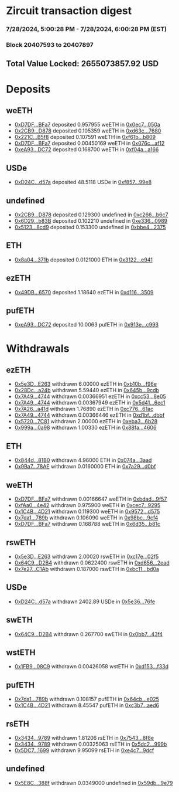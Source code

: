 # Zircuit transaction digest
### 7/28/2024, 5:00:28 PM - 7/28/2024, 6:00:28 PM (EST)
### Block 20407593 to 20407897

## Total Value Locked: 2655073857.92 USD

# Deposits
## weETH
- [0xD7DF...BFa7](https://etherscan.io/address/0xD7DF7E085214743530afF339aFC420c7c720BFa7) deposited 0.957955 weETH in [0x0ec7...050a](https://etherscan.io/tx/0xD7DF7E085214743530afF339aFC420c7c720BFa7)
- [0x2CB9...D878](https://etherscan.io/address/0x2CB9d77a8F7B49F9cEC6cCAECD833bB3d235D878) deposited 0.105359 weETH in [0xd63c...7680](https://etherscan.io/tx/0x2CB9d77a8F7B49F9cEC6cCAECD833bB3d235D878)
- [0x221C...B5f8](https://etherscan.io/address/0x221C45460d66F238Ac4F86c1Ef7f870Bb99DB5f8) deposited 0.107591 weETH in [0xf61b...b809](https://etherscan.io/tx/0x221C45460d66F238Ac4F86c1Ef7f870Bb99DB5f8)
- [0xD7DF...BFa7](https://etherscan.io/address/0xD7DF7E085214743530afF339aFC420c7c720BFa7) deposited 0.00450169 weETH in [0x076c...af12](https://etherscan.io/tx/0xD7DF7E085214743530afF339aFC420c7c720BFa7)
- [0xeA93...DC72](https://etherscan.io/address/0xeA93c16b2Ed1cd73e6f9D5B5A92c36e504e8DC72) deposited 0.168700 weETH in [0xf04a...a166](https://etherscan.io/tx/0xeA93c16b2Ed1cd73e6f9D5B5A92c36e504e8DC72)
## USDe
- [0xD24C...d57a](https://etherscan.io/address/0xD24Cfe2d0fa81369ca6291c28ac5426e16B6d57a) deposited 48.5118 USDe in [0xf857...99e8](https://etherscan.io/tx/0xD24Cfe2d0fa81369ca6291c28ac5426e16B6d57a)
## undefined
- [0x2CB9...D878](https://etherscan.io/address/0x2CB9d77a8F7B49F9cEC6cCAECD833bB3d235D878) deposited 0.129300 undefined in [0xc266...b6c7](https://etherscan.io/tx/0x2CB9d77a8F7B49F9cEC6cCAECD833bB3d235D878)
- [0x6D29...b83B](https://etherscan.io/address/0x6D290668A9fb7275D457c86481383eBA3948b83B) deposited 0.102210 undefined in [0xe336...0989](https://etherscan.io/tx/0x6D290668A9fb7275D457c86481383eBA3948b83B)
- [0x5123...8cd9](https://etherscan.io/address/0x5123AD9BB7717Fffe755Fd33c8bD6aaC6B378cd9) deposited 0.153300 undefined in [0xbbe4...2375](https://etherscan.io/tx/0x5123AD9BB7717Fffe755Fd33c8bD6aaC6B378cd9)
## ETH
- [0x8a04...371b](https://etherscan.io/address/0x8a0426d1872bBb96FD49BCFc0b907Fa0aFc8371b) deposited 0.0121000 ETH in [0x3122...e941](https://etherscan.io/tx/0x8a0426d1872bBb96FD49BCFc0b907Fa0aFc8371b)
## ezETH
- [0x49DB...6570](https://etherscan.io/address/0x49DB84d0E29fA3D4Acd49ea394405926baC46570) deposited 1.18640 ezETH in [0xd116...3509](https://etherscan.io/tx/0x49DB84d0E29fA3D4Acd49ea394405926baC46570)
## pufETH
- [0xeA93...DC72](https://etherscan.io/address/0xeA93c16b2Ed1cd73e6f9D5B5A92c36e504e8DC72) deposited 10.0063 pufETH in [0x913e...c993](https://etherscan.io/tx/0xeA93c16b2Ed1cd73e6f9D5B5A92c36e504e8DC72)
# Withdrawals
## ezETH
- [0x5e3D...E263](https://etherscan.io/address/0x5e3D413c7583F192AfB375F4Ec8856105F12E263) withdrawn 6.00000 ezETH in [0xb10b...f96e](https://etherscan.io/tx/0x5e3D413c7583F192AfB375F4Ec8856105F12E263)
- [0x28Dc...a24b](https://etherscan.io/address/0x28Dcb126C37B551b244b75be5D1f885C38Dba24b) withdrawn 5.59440 ezETH in [0x645b...9cdb](https://etherscan.io/tx/0x28Dcb126C37B551b244b75be5D1f885C38Dba24b)
- [0x7A49...4744](https://etherscan.io/address/0x7A493Be5c2ce014cD049Bf178a1ac0Db1B434744) withdrawn 0.00366951 ezETH in [0xcc53...8e05](https://etherscan.io/tx/0x7A493Be5c2ce014cD049Bf178a1ac0Db1B434744)
- [0x7A49...4744](https://etherscan.io/address/0x7A493Be5c2ce014cD049Bf178a1ac0Db1B434744) withdrawn 0.00367949 ezETH in [0x5d41...6ec1](https://etherscan.io/tx/0x7A493Be5c2ce014cD049Bf178a1ac0Db1B434744)
- [0x7A26...a41d](https://etherscan.io/address/0x7A263bD35102Cb8007aEAC5CF0C059edd561a41d) withdrawn 1.76890 ezETH in [0xc776...61ac](https://etherscan.io/tx/0x7A263bD35102Cb8007aEAC5CF0C059edd561a41d)
- [0x7A49...4744](https://etherscan.io/address/0x7A493Be5c2ce014cD049Bf178a1ac0Db1B434744) withdrawn 0.00366446 ezETH in [0xd1bf...dbbf](https://etherscan.io/tx/0x7A493Be5c2ce014cD049Bf178a1ac0Db1B434744)
- [0x5720...7C81](https://etherscan.io/address/0x5720Ce30A727C492bDa114e251c19a14E9567C81) withdrawn 2.00000 ezETH in [0xeba3...6b28](https://etherscan.io/tx/0x5720Ce30A727C492bDa114e251c19a14E9567C81)
- [0x999a...0a98](https://etherscan.io/address/0x999a62Fc3605b37d5AdE655CcED380db32c30a98) withdrawn 1.00330 ezETH in [0x88fa...4606](https://etherscan.io/tx/0x999a62Fc3605b37d5AdE655CcED380db32c30a98)
## ETH
- [0x844d...81B0](https://etherscan.io/address/0x844d1Cb04B2668Aea3CC9381A119855aEA3881B0) withdrawn 4.96000 ETH in [0x074a...3aad](https://etherscan.io/tx/0x844d1Cb04B2668Aea3CC9381A119855aEA3881B0)
- [0x9Ba7...78AE](https://etherscan.io/address/0x9Ba7aCced8c2874e9a500B9231Afc732486f78AE) withdrawn 0.0160000 ETH in [0x7a29...d0bf](https://etherscan.io/tx/0x9Ba7aCced8c2874e9a500B9231Afc732486f78AE)
## weETH
- [0xD7DF...BFa7](https://etherscan.io/address/0xD7DF7E085214743530afF339aFC420c7c720BFa7) withdrawn 0.00166647 weETH in [0xbdad...9f57](https://etherscan.io/tx/0xD7DF7E085214743530afF339aFC420c7c720BFa7)
- [0xfAa0...4e42](https://etherscan.io/address/0xfAa041154A05bd85b91cf4892e0D879F9D744e42) withdrawn 0.975900 weETH in [0xcec7...9295](https://etherscan.io/tx/0xfAa041154A05bd85b91cf4892e0D879F9D744e42)
- [0x1C4B...4D21](https://etherscan.io/address/0x1C4Bb2056D505e58934F482bedDc3b31C4bd4D21) withdrawn 0.119300 weETH in [0x9572...d575](https://etherscan.io/tx/0x1C4Bb2056D505e58934F482bedDc3b31C4bd4D21)
- [0x7da1...789b](https://etherscan.io/address/0x7da11faF5aDF9A77Ca5e11f6C0298392060f789b) withdrawn 0.106090 weETH in [0x98bc...9cf4](https://etherscan.io/tx/0x7da11faF5aDF9A77Ca5e11f6C0298392060f789b)
- [0xD7DF...BFa7](https://etherscan.io/address/0xD7DF7E085214743530afF339aFC420c7c720BFa7) withdrawn 0.168788 weETH in [0x6d35...b81c](https://etherscan.io/tx/0xD7DF7E085214743530afF339aFC420c7c720BFa7)
## rswETH
- [0x5e3D...E263](https://etherscan.io/address/0x5e3D413c7583F192AfB375F4Ec8856105F12E263) withdrawn 2.00020 rswETH in [0xc17e...02f5](https://etherscan.io/tx/0x5e3D413c7583F192AfB375F4Ec8856105F12E263)
- [0x64C9...D2B4](https://etherscan.io/address/0x64C9C9B60633B8eeeF52b786654F856AceADD2B4) withdrawn 0.0622400 rswETH in [0xd656...2ead](https://etherscan.io/tx/0x64C9C9B60633B8eeeF52b786654F856AceADD2B4)
- [0x7e27...C1Ab](https://etherscan.io/address/0x7e27267c0Cd11B3E015f8a3f2ed8c30DacFEC1Ab) withdrawn 0.187000 rswETH in [0xbc11...bd0a](https://etherscan.io/tx/0x7e27267c0Cd11B3E015f8a3f2ed8c30DacFEC1Ab)
## USDe
- [0xD24C...d57a](https://etherscan.io/address/0xD24Cfe2d0fa81369ca6291c28ac5426e16B6d57a) withdrawn 2402.89 USDe in [0x5e36...76fe](https://etherscan.io/tx/0xD24Cfe2d0fa81369ca6291c28ac5426e16B6d57a)
## swETH
- [0x64C9...D2B4](https://etherscan.io/address/0x64C9C9B60633B8eeeF52b786654F856AceADD2B4) withdrawn 0.267700 swETH in [0x0bb7...43f4](https://etherscan.io/tx/0x64C9C9B60633B8eeeF52b786654F856AceADD2B4)
## wstETH
- [0x1FB9...08C9](https://etherscan.io/address/0x1FB935A2003230314d52B29cbbB1419F715608C9) withdrawn 0.00426058 wstETH in [0xd153...f33d](https://etherscan.io/tx/0x1FB935A2003230314d52B29cbbB1419F715608C9)
## pufETH
- [0x7da1...789b](https://etherscan.io/address/0x7da11faF5aDF9A77Ca5e11f6C0298392060f789b) withdrawn 0.108157 pufETH in [0x64cb...e025](https://etherscan.io/tx/0x7da11faF5aDF9A77Ca5e11f6C0298392060f789b)
- [0x1C4B...4D21](https://etherscan.io/address/0x1C4Bb2056D505e58934F482bedDc3b31C4bd4D21) withdrawn 8.45547 pufETH in [0xc3b7...aed6](https://etherscan.io/tx/0x1C4Bb2056D505e58934F482bedDc3b31C4bd4D21)
## rsETH
- [0x3434...9789](https://etherscan.io/address/0x34349c5569e7B846c3558961552D2202760A9789) withdrawn 1.81206 rsETH in [0x7543...8f8e](https://etherscan.io/tx/0x34349c5569e7B846c3558961552D2202760A9789)
- [0x3434...9789](https://etherscan.io/address/0x34349c5569e7B846c3558961552D2202760A9789) withdrawn 0.00325063 rsETH in [0x5dc2...999b](https://etherscan.io/tx/0x34349c5569e7B846c3558961552D2202760A9789)
- [0x5DC7...1699](https://etherscan.io/address/0x5DC75AA5790801449725C0C70C3a5D1Bc2581699) withdrawn 9.95099 rsETH in [0xe4c7...9dcf](https://etherscan.io/tx/0x5DC75AA5790801449725C0C70C3a5D1Bc2581699)
## undefined
- [0x5E8C...388f](https://etherscan.io/address/0x5E8C693238d90Fd8dEb18B5b7cD8833E840c388f) withdrawn 0.0349000 undefined in [0x59db...9e79](https://etherscan.io/tx/0x5E8C693238d90Fd8dEb18B5b7cD8833E840c388f)
